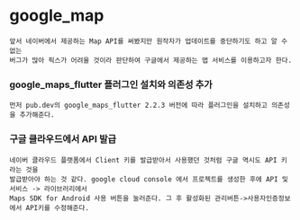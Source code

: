 # google_map

```
앞서 네이버에서 제공하는 Map API를 써봤지만 원작자가 업데이트를 중단하기도 하고 알 수 없는
버그가 많아 픽스가 어려울 것이라 판단하여 구글에서 제공하는 맵 서비스를 이용하고자 한다.
```

### google_maps_flutter 플러그인 설치와 의존성 추가
```
먼저 pub.dev의 google_maps_flutter 2.2.3 버전에 따라 플러그인을 설치하고 의존성을 추가해준다.
```

### 구글 클라우드에서 API 발급
```
네이버 클라우드 플랫폼에서 Client 키를 발급받아서 사용했던 것처럼 구글 역시도 API 키라는 것을
발급받아야 하는 것 같다. google cloud console 에서 프로젝트를 생성한 후에 API 및 서비스 -> 라이브러리에서
Maps SDK for Android 사용 버튼을 눌러준다. 그 후 활성화된 관리버튼->사용자인증정보에서 API키를 수정해준다.
```
